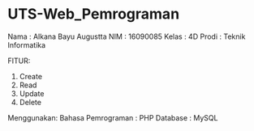 # UTS-Web_Pemrograman

Nama  : Alkana Bayu Augustta
NIM   : 16090085
Kelas : 4D
Prodi : Teknik Informatika

FITUR:
1. Create
2. Read
3. Update
4. Delete

Menggunakan:
Bahasa Pemrograman : PHP
Database           : MySQL
